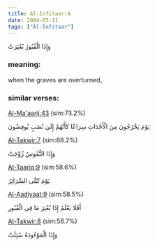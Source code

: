 ```yaml
---
title: Al-Infitaar:4
date: 2004-05-11
tags: ["Al-Infitaar"]
---
```

وَإِذَا الْقُبُورُ بُعْثِرَتْ
### meaning: 
when the graves are overturned,
### similar verses: 

[Al-Ma'aarij:43](/70/43) (sim:73.2%)

يَوْمَ يَخْرُجُونَ مِنَ الْأَجْدَاثِ سِرَاعًا كَأَنَّهُمْ إِلَىٰ نُصُبٍ يُوفِضُونَ

[At-Takwir:7](/81/7) (sim:68.2%)

وَإِذَا النُّفُوسُ زُوِّجَتْ

[At-Taariq:9](/86/9) (sim:58.6%)

يَوْمَ تُبْلَى السَّرَائِرُ

[Al-Aadiyaat:9](/100/9) (sim:58.5%)

أَفَلَا يَعْلَمُ إِذَا بُعْثِرَ مَا فِي الْقُبُورِ

[At-Takwir:8](/81/8) (sim:56.7%)

وَإِذَا الْمَوْءُودَةُ سُئِلَتْ
